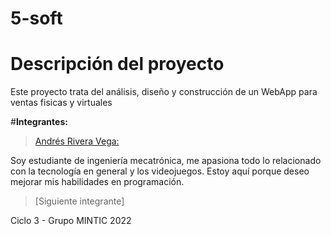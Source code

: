 # 5-soft
# Descripción del proyecto 

Este proyecto trata del análisis, diseño y construcción de un WebApp para ventas fisicas y virtuales



#**Integrantes:**

> [Andrés Rivera Vega:](https://github.com/TeamARV) 

Soy estudiante de ingeniería mecatrónica, me apasiona todo lo relacionado con la tecnología en general y los videojuegos. Estoy aquí porque deseo mejorar mis habilidades en  programación. 

> [Siguiente integrante]









Ciclo 3 - Grupo MINTIC 2022
